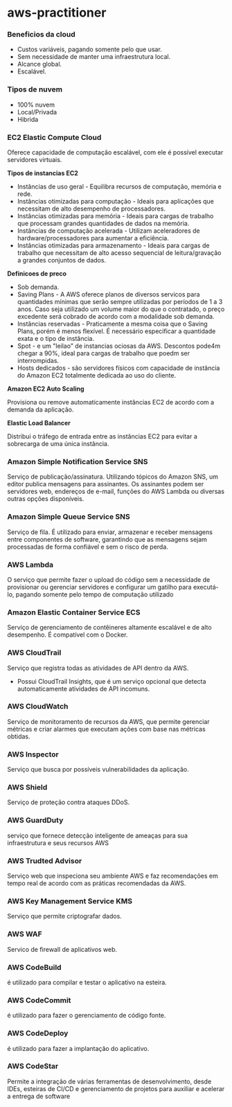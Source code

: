 # aws-practitioner

### Beneficios da cloud

 - Custos variáveis, pagando somente pelo que usar.
 - Sem necessidade de manter uma infraestrutura local.
 - Alcance global.
 - Escalável.


### Tipos de nuvem

- 100% nuvem
- Local/Privada
- Hibrida


### EC2 Elastic Compute Cloud

Oferece capacidade de computação escalável, com ele é possível executar servidores virtuais.

**Tipos de instancias EC2**

- Instâncias de uso geral - Equilibra recursos de computação, memória e rede.
- Instâncias otimizadas para computação - Ideais para aplicações que necessitam de alto desempenho de processadores.
- Instâncias otimizadas para memória - Ideais para cargas de trabalho que processam grandes quantidades de dados na memória.
- Instâncias de computação acelerada - Utilizam aceleradores de hardware/processadores para aumentar a eficiência.
- Instâncias otimizadas para armazenamento - Ideais para cargas de trabalho que necessitam de alto acesso sequencial de leitura/gravação a grandes conjuntos de dados.

**Definicoes de preco**

- Sob demanda.
- Saving Plans - A AWS oferece planos de diversos servicos para quantidades mínimas que serão sempre utilizadas por períodos de 1 a 3 anos. Caso seja utilizado um volume maior do que o contratado, o preço excedente será cobrado de acordo com a modalidade sob demanda.
- Instâncias reservadas - Praticamente a mesma coisa que o Saving Plans, porém é menos flexível. É necessário especificar a quantidade exata e o tipo de instância.
- Spot - e um "leilao" de instancias ociosas da AWS. Descontos pode4m chegar a 90%, ideal para cargas de trabalho que poedm ser interrompidas.
- Hosts dedicados - são servidores físicos com capacidade de instância do Amazon EC2 totalmente dedicada ao uso do cliente.

**Amazon EC2 Auto Scaling**

Provisiona ou remove automaticamente instâncias EC2 de acordo com a demanda da aplicação.

**Elastic Load Balancer**

Distribui o tráfego de entrada entre as instâncias EC2 para evitar a sobrecarga de uma única instância.

### Amazon Simple Notification Service SNS

Serviço de publicação/assinatura. Utilizando tópicos do Amazon SNS, um editor publica mensagens para assinantes. Os assinantes podem ser servidores web, endereços de e-mail, funções do AWS Lambda ou diversas outras opções disponíveis.

### Amazon Simple Queue Service SNS

Serviço de fila. É utilizado para enviar, armazenar e receber mensagens entre componentes de software, garantindo que as mensagens sejam processadas de forma confiável e sem o risco de perda.

### AWS Lambda

O serviço que permite fazer o upload do código sem a necessidade de provisionar ou gerenciar servidores e configurar um gatilho para executá-lo, pagando somente pelo tempo de computação utilizado

### Amazon Elastic Container Service ECS

Serviço de gerenciamento de contêineres altamente escalável e de alto desempenho. É compatível com o Docker.

### AWS CloudTrail

Serviço que registra todas as atividades de API dentro da AWS.
 - Possui CloudTrail Insights, que é um serviço opcional que detecta automaticamente atividades de API incomuns.

### AWS CloudWatch

Serviço de monitoramento de recursos da AWS, que permite gerenciar métricas e criar alarmes que executam ações com base nas métricas obtidas.

### AWS Inspector

Serviço que busca por possíveis vulnerabilidades da aplicação.

### AWS Shield

Serviço de proteção contra ataques DDoS.

### AWS GuardDuty

serviço que fornece detecção inteligente de ameaças para sua infraestrutura e seus recursos AWS

### AWS Trudted Advisor

Serviço web que inspeciona seu ambiente AWS e faz recomendações em tempo real de acordo com as práticas recomendadas da AWS.

### AWS Key Management Service KMS

Serviço que permite criptografar dados.

### AWS WAF

Servico de firewall de aplicativos web.

### AWS CodeBuild

é utilizado para compilar e testar o aplicativo na esteira.

### AWS CodeCommit

é utilizado para fazer o gerenciamento de código fonte.

### AWS CodeDeploy

é utilizado para fazer a implantação do aplicativo.

### AWS CodeStar 

Permite a integração de várias ferramentas de desenvolvimento, desde IDEs, esteiras de CI/CD e gerenciamento de projetos para auxiliar e acelerar a entrega de software
